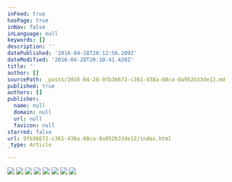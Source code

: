 ```yaml
---
inFeed: true
hasPage: true
inNav: false
inLanguage: null
keywords: []
description: ''
datePublished: '2016-04-28T20:12:56.209Z'
dateModified: '2016-04-28T20:10:41.420Z'
title: ''
author: []
sourcePath: _posts/2016-04-28-9fb36672-c361-438a-88ca-8a952b33de12.md
published: true
authors: []
publisher:
  name: null
  domain: null
  url: null
  favicon: null
starred: false
url: 9fb36672-c361-438a-88ca-8a952b33de12/index.html
_type: Article

---
```

![](https://the-grid-user-content.s3-us-west-2.amazonaws.com/1d084bd0-bb5a-4d7a-bf27-01102d08de3e.jpg)
![](https://the-grid-user-content.s3-us-west-2.amazonaws.com/b0d6db0a-0122-40ca-809a-862c0a3b0930.jpg)
![](https://the-grid-user-content.s3-us-west-2.amazonaws.com/5745c601-b998-40ce-b53c-4914951126fb.jpg)
![](https://the-grid-user-content.s3-us-west-2.amazonaws.com/52e34c33-aaa8-4e96-b19c-d3ad32c03b30.jpg)
![](https://the-grid-user-content.s3-us-west-2.amazonaws.com/e1de88d1-c34a-4492-b747-8caad7c97298.jpg)
![](https://the-grid-user-content.s3-us-west-2.amazonaws.com/1b2f418f-3ab3-4c7f-bc28-c13b4dcc929f.jpg)
![](https://the-grid-user-content.s3-us-west-2.amazonaws.com/2e8415f6-3643-4716-8e0d-271b5339cccd.jpg)
![](https://the-grid-user-content.s3-us-west-2.amazonaws.com/fe222c17-6b02-45f6-bce0-444d7afa1946.jpg)